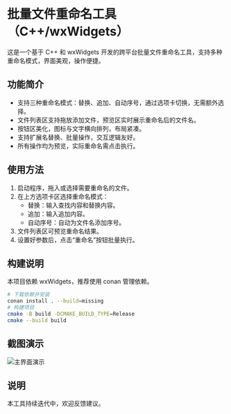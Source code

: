 # 批量文件重命名工具（C++/wxWidgets）

这是一个基于 C++ 和 wxWidgets 开发的跨平台批量文件重命名工具，支持多种重命名模式，界面美观，操作便捷。

## 功能简介
- 支持三种重命名模式：替换、追加、自动序号，通过选项卡切换，无需额外选择。
- 文件列表区支持拖放添加文件，预览区实时展示重命名后的文件名。
- 按钮区美化，图标与文字横向排列，布局紧凑。
- 支持扩展名替换、批量操作，交互逻辑友好。
- 所有操作均为预览，实际重命名需点击执行。

## 使用方法
1. 启动程序，拖入或选择需要重命名的文件。
2. 在上方选项卡区选择重命名模式：
   - 替换：输入查找内容和替换内容。
   - 追加：输入追加内容。
   - 自动序号：自动为文件名添加序号。
3. 文件列表区可预览重命名结果。
4. 设置好参数后，点击“重命名”按钮批量执行。

## 构建说明
本项目依赖 wxWidgets，推荐使用 conan 管理依赖。

```bash
# 下载依赖并安装
conan install . --build=missing
# 构建项目
cmake -B build -DCMAKE_BUILD_TYPE=Release
cmake --build build
```

## 截图演示
![主界面演示](https://image.gaojunxin.cn/i/2025/08/07/689454a11d2f0.png)

## 说明
本工具持续迭代中，欢迎反馈建议。